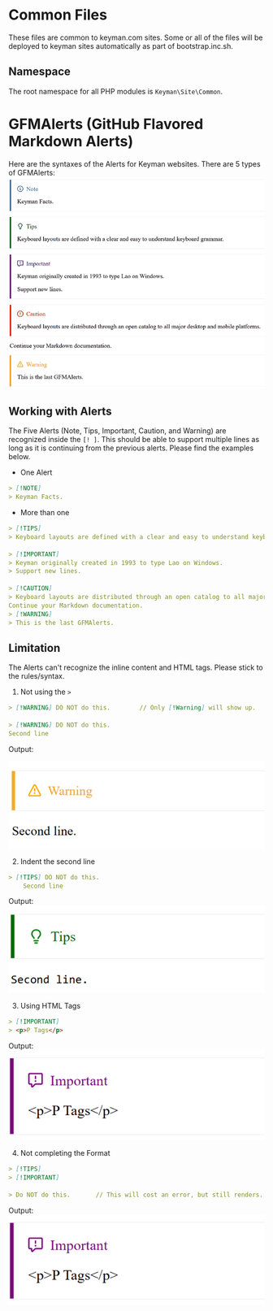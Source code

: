 # Common Files

These files are common to keyman.com sites. Some or all of the files will be
deployed to keyman sites automatically as part of bootstrap.inc.sh.

## Namespace

The root namespace for all PHP modules is `Keyman\Site\Common`.

# GFMAlerts (GitHub Flavored Markdown Alerts)

Here are the syntaxes of the Alerts for Keyman websites. There are 5 types of GFMAlerts:
![GFMAlerts](./assets/img/gfmalerts.png)

## Working with Alerts

The Five Alerts (Note, Tips, Important, Caution, and Warning) are recognized inside the `[! ]`. This should be able to support multiple lines as long as it is continuing from the previous alerts. Please find the examples below.

* One Alert

```md
> [!NOTE] 
> Keyman Facts.

```

* More than one

```md
> [!TIPS] 
> Keyboard layouts are defined with a clear and easy to understand keyboard grammar.
                                                              
> [!IMPORTANT] 
> Keyman originally created in 1993 to type Lao on Windows.
> Support new lines.

> [!CAUTION] 
> Keyboard layouts are distributed through an open catalog to all major desktop and mobile platforms.
Continue your Markdown documentation.
> [!WARNING] 
> This is the last GFMAlerts.

```

## Limitation

The Alerts can't recognize the inline content and HTML tags. Please stick to the rules/syntax.

1. Not using the `>`

```md
> [!WARNING] DO NOT do this.        // Only [!Warning] will show up.

> [!WARNING] DO NOT do this.
Second line                
```
Output:

![Limitation-1](./assets/img/gfm-limits-1.png)     

2. Indent the second line

```md
> [!TIPS] DO NOT do this.
    Second line                  

```
Output: 
![Limitation-2](./assets/img/gfm-limits-2.png)

3. Using HTML Tags

```md
> [!IMPORTANT]
> <p>P Tags</p>

```

Output:
![Limitation-3](./assets/img/gfm-limits-3.png)

4. Not completing the Format

```md
> [!TIPS] 
> [!IMPORTANT]

> Do NOT do this.       // This will cost an error, but still renders.
```

Output:
![Limitation-4](./assets/img/gfm-limits-3.png)

